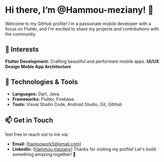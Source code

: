 #  Hi there, I’m @Hammou-meziany! 👋
  Welcome to my GitHub profile! I'm
  a passionate mobile developer
  with a focus on Flutter, and I'm
  excited to share my projects and
  contributions with the community
## 👀 Interests
  **Flutter Development:** Crafting
  beautiful and performant mobile
  apps.
  **UI/UX Design**
  **Moble App Architecture**
## 🚀 Technologies & Tools
- **Languages:** Dart, Java.
- **Frameworks:** Flutter, Firebase.
- **Tools:** Visual Studio Code, Android Studio, Git, GitHub
## 📫 Get in Touch
feel free to reach out to me via:
- **Email:** [hamoowork5@gmail.com]
- **LinkedIn:**
  [[Hammou meziany](https://www.linkedin.com/in/hammou-meziany)]
 Thanks for visiting my profile!
Let's build something amazing
together! 🚀

<!---
Hammou-meziany/Hammou-meziany is a ✨ special ✨ repository because its `README.md` (this file) appears on your GitHub profile.
You can click the Preview link to take a look at your changes.
--->
